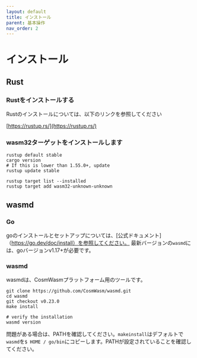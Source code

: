 ```yaml
---
layout: default
title: インストール
parent: 基本操作
nav_order: 2
---
```


# インストール

## Rust

### Rustをインストールする

Rustのインストールについては、以下のリンクを参照してください

[https://rustup.rs/](https://rustup.rs/)

### wasm32ターゲットをインストールします

```
rustup default stable
cargo version
# If this is lower than 1.55.0+, update
rustup update stable

rustup target list --installed
rustup target add wasm32-unknown-unknown
```

## wasmd

### Go

goのインストールとセットアップについては、[公式ドキュメント]（https://go.dev/doc/install）を参照してください。
最新バージョンの`wasmd`には、goバージョンv1.17+が必要です。

### wasmd

wasmdは、CosmWasmプラットフォーム用のツールです。

```
git clone https://github.com/CosmWasm/wasmd.git
cd wasmd
git checkout v0.23.0
make install

# verify the installation
wasmd version
```

問題がある場合は、PATHを確認してください。`makeinstall`はデフォルトで`wasmd`を`$ HOME / go/bin`にコピーします。PATHが設定されていることを確認してください。

